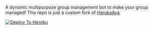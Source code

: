A dynamic multipurpose group management bot to make your group managed!
This repo is just a custom fork of [HarukaAya](https://gitlab.com/HarukaNetwork/OSS/HarukaAya)

[![Deploy To Heroku](https://www.herokucdn.com/deploy/button.svg)](https://dashboard.heroku.com/new?template=https://github.com/KIRANRAJBOT/GroupHandler)
